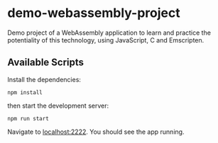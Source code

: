# demo-webassembly-project

Demo project of a WebAssembly application to learn and practice the potentiality of this technology, using JavaScript, C and Emscripten.

## Available Scripts

Install the dependencies:

```
npm install
```

then start the development server:

```
npm run start
```

Navigate to [localhost:2222](http://localhost:2222). You should see the app running.

